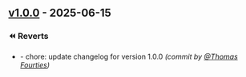 ## [v1.0.0] - 2025-06-15

### :rewind: Reverts
- [](https://github.com/ThomasFourties/sc-planner/commit/0c6442d) - chore: update changelog for version 1.0.0 *(commit by [@Thomas Fourties](https://github.com/ThomasFourties/sc-planner/commit/0c6442d))*


[v1.0.0]: https://github.com/ThomasFourties/sc-planner/compare/v1.0.0...v1.0.0
